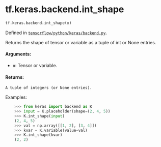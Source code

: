 <div itemscope itemtype="http://developers.google.com/ReferenceObject">
<meta itemprop="name" content="tf.keras.backend.int_shape" />
<meta itemprop="path" content="Stable" />
</div>

# tf.keras.backend.int_shape

``` python
tf.keras.backend.int_shape(x)
```



Defined in [`tensorflow/python/keras/backend.py`](https://www.tensorflow.org/code/tensorflow/python/keras/backend.py).

Returns the shape of tensor or variable as a tuple of int or None entries.

#### Arguments:

* <b>`x`</b>: Tensor or variable.


#### Returns:

    A tuple of integers (or None entries).

Examples:
```python
    >>> from keras import backend as K
    >>> input = K.placeholder(shape=(2, 4, 5))
    >>> K.int_shape(input)
    (2, 4, 5)
    >>> val = np.array([[1, 2], [3, 4]])
    >>> kvar = K.variable(value=val)
    >>> K.int_shape(kvar)
    (2, 2)
```
